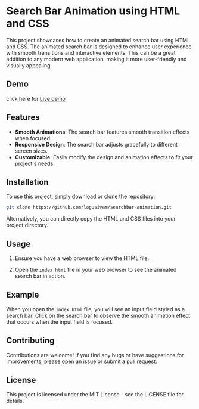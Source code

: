 # Search Bar Animation using HTML and CSS

This project showcases how to create an animated search bar using HTML and CSS. The animated search bar is designed to enhance user experience with smooth transitions and interactive elements. This can be a great addition to any modern web application, making it more user-friendly and visually appealing.

## Demo 
click here for [Live demo](https://logusivam.github.io/searchbar-animation/)


## Features

- **Smooth Animations**: The search bar features smooth transition effects when focused.
- **Responsive Design**: The search bar adjusts gracefully to different screen sizes.
- **Customizable**: Easily modify the design and animation effects to fit your project's needs.

## Installation

To use this project, simply download or clone the repository:

```bash
git clone https://github.com/logusivam/searchbar-animation.git
```

Alternatively, you can directly copy the HTML and CSS files into your project directory.

## Usage
1. Ensure you have a web browser to view the HTML file.

2. Open the `index.html` file in your web browser to see the animated search bar in action.

## Example
When you open the `index.html` file, you will see an input field styled as a search bar. Click on the search bar to observe the smooth animation effect that occurs when the input field is focused.

## Contributing
Contributions are welcome! If you find any bugs or have suggestions for improvements, please open an issue or submit a pull request.

## License
This project is licensed under the MIT License - see the LICENSE file for details.
